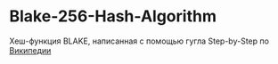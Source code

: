 # Blake-256-Hash-Algorithm
Хеш-функция BLAKE, написанная с помощью гугла Step-by-Step по [Википедии](https://ru.wikipedia.org/wiki/BLAKE_(хеш-функция))
